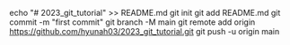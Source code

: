 echo "# 2023_git_tutorial" >> README.md
git init
git add README.md
git commit -m "first commit"
git branch -M main
git remote add origin https://github.com/hyunah03/2023_git_tutorial.git
git push -u origin main

